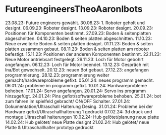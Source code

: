 # FutureengineersTheoAaronIbots
23.08.23: Future engineers gewählt.
30.08.23: 1. Roboter geholt und designt.
06.09.23: Roboter designt.
13.09.23: Roboter designt.
20.09.23: Positionen für Komponenten bestimmt.
27.09.23: Boden & seitenplatten abgeschnitten.
04.10.23: Boden & seiten platten abgeschnitten.
11.10.23: Neue erweiterte Boden & seiten platten designt.
01.11.23: Boden & seiten platten zusammen gebaut.
08.11.23: Boden & seiten platten am roboter befestigt.
15.11.23: Positionen der anderen Komponenten bestimmt.
22.11.23: Neue Motor antriebsart festgelegt.
29.11.23: Loch für Motor gebohrt angefangen.
06.12.23: Loch für Motor beendet.
13.12.23: Gespräch mit Ina/Bot gewechselt.
20.12.23: neuen Bot gebaut.
27.12.23: angefangen programmierung.
28.12.23: programmierung weiter gemacht/hardwareprobleme gefixt.
05.01.24: neues programm gemacht.
06.01.24: probleme im programm gefixt.
10.01.24: Hardwareprobleme behoben.
17.01.24: Servo angefangen.
20.01.24: Servo ins programm hinzugefügt.
24.01.24: Pins gefixt/softwareprobleme behoben.
25.01.24: bot zum fahren im spielfeld gebracht/ ON/OFF Schalter.
27.01.24: Dokumentation/Ultraschall Halterung Desing.
31.01.24: Probleme bei der Hardware gefixt/Ultraschallhalterung 1 gedruckt
07.02.24: 3d druck und montage Ultraschall halterungen
10.02.24: Hub gelötet/planung neue platte
14.02.24: Hub gelötet/ neue Platte designt
21.02.24: Hub gelötet/ neue Platte & Ultraschallhalter prototyp gedruckt
